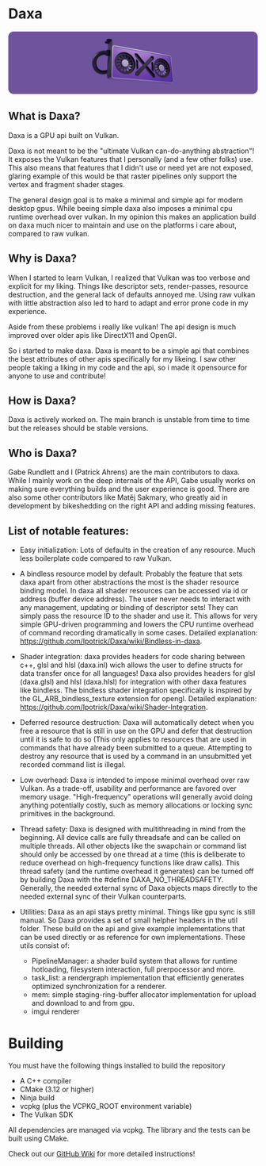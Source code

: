 # Daxa

<p align="center">
  <!-- <a href="https://github.com/Ipotrick/Daxa"> -->
    <img src="misc/daxa-logo.png" width="800" alt="Daxa logo">
  <!-- </a> -->
</p>

## What is Daxa?
Daxa is a GPU api built on Vulkan.

Daxa is not meant to be the "ultimate Vulkan can-do-anything abstraction"! It exposes the Vulkan features that I personally (and a few other folks) use. This also means that features that I didn't use or need yet are not exposed, glaring example of this would be that raster pipelines only support the vertex and fragment shader stages.

The general design goal is to make a minimal and simple api for modern desktop gpus. 
While beeing simple daxa also imposes a minimal cpu runtime overhead over vulkan.
In my opinion this makes an application build on daxa much nicer to maintain and use on the platforms i care about, compared to raw vulkan.

## Why is Daxa?

When I started to learn Vulkan, I realized that Vulkan was too verbose and explicit for my liking. Things like descriptor sets, render-passes, resource destruction, and the general lack of defaults annoyed me.
Using raw vulkan with little abstraction also led to hard to adapt and error prone code in my experience. 

Aside from these problems i really like vulkan! The  api design is much improved over older apis like DirectX11 and OpenGl. 

So i started to make daxa. Daxa is meant to be a simple api that combines the best attributes of other apis specifically for my likeing. I saw other people taking a liking in my code and the api, so i made it opensource for anyone to use and contribute!

## How is Daxa?

Daxa is actively worked on. The main branch is unstable from time to time but the releases should be stable versions.

## Who is Daxa?

Gabe Rundlett and I (Patrick Ahrens) are the main contributors to daxa. While I mainly work on the deep internals of the API, Gabe usually works on making sure everything builds and the user experience is good. There are also some other contributors like Matěj Sakmary, who greatly aid in development by bikeshedding on the right API and adding missing features.

## List of notable features:
* Easy initialization: Lots of defaults in the creation of any resource. Much less boilerplate code compared to raw Vulkan.
* A bindless resource model by default: Probably the feature that sets daxa apart from other abstractions the most is the shader resource binding model. In daxa all shader resources can be accessed via id or address (buffer device address). The user never needs to interact with any management, updating or binding of descriptor sets! They can simply pass the resource ID to the shader and use it. This allows for very simple GPU-driven programming and lowers the CPU runtime overhead of command recording dramatically in some cases. Detailed explanation: https://github.com/Ipotrick/Daxa/wiki/Bindless-in-daxa.
* Shader integration: daxa provides headers for code sharing between c++, glsl and hlsl (daxa.inl) wich allows the user to define structs for data transfer once for all languages! Daxa also provides headers for glsl (daxa.glsl) and hlsl (daxa.hlsl) for integration with other daxa features like bindless.
The bindless shader integration specifically is inspired by the GL_ARB_bindless_texture extension for opengl. Detailed explanation: https://github.com/Ipotrick/Daxa/wiki/Shader-Integration.
* Deferred resource destruction: Daxa will automatically detect when you free a resource that is still in use on the GPU and defer that destruction until it is safe to do so (This only applies to resources that are used in commands that have already been submitted to a queue. Attempting to destroy any resource that is used by a command in an unsubmitted yet recorded command list is illegal.
* Low overhead: Daxa is intended to impose minimal overhead over raw Vulkan. As a trade-off, usability and performance are favored over memory usage. "High-frequency" operations will generally avoid doing anything potentially costly, such as memory allocations or locking sync primitives in the background. 
* Thread safety: Daxa is designed with multithreading in mind from the beginning. All device calls are fully threadsafe and can be called on multiple threads. All other objects like the swapchain or command list should only be accessed by one thread at a time (this is deliberate to reduce overhead on high-frequency functions like draw calls). This thread safety (and the runtime overhead it generates) can be turned off by building Daxa with the #define DAXA_NO_THREADSAFETY. Generally, the needed external sync of Daxa objects maps directly to the needed external sync of their Vulkan counterparts.

* Utilities: Daxa as an api stays pretty minimal. Things like gpu sync is still manual. So Daxa provides a set of small helpher headers in the util folder. These build on the api and give example implementations that can be used directly or as reference for own implementations. These utils consist of:
  * PipelineManager: a shader build system that allows for runtime hotloading, filesystem interaction, full prerpocessor and more.
  * task_list: a rendergraph implementation that efficiently generates optimized synchronization for a renderer.
  * mem: simple staging-ring-buffer allocator implementation for upload and download to and from gpu.
  * imgui renderer

# Building
You must have the following things installed to build the repository
 * A C++ compiler
 * CMake (3.12 or higher)
 * Ninja build
 * vcpkg (plus the VCPKG_ROOT environment variable)
 * The Vulkan SDK

All dependencies are managed via vcpkg.
The library and the tests can be built using CMake.

Check out our [GitHub Wiki](https://github.com/Ipotrick/Daxa/wiki) for more detailed instructions!
